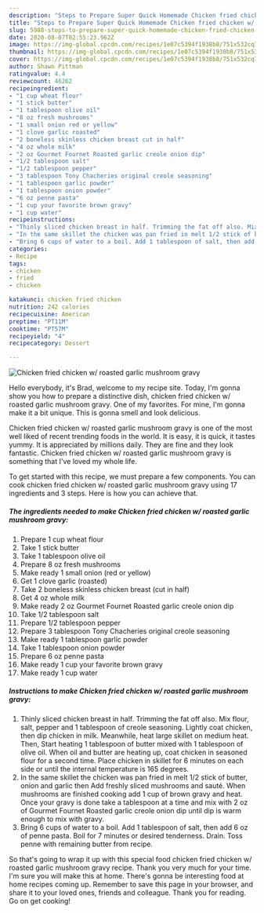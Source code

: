 ```yaml
---
description: "Steps to Prepare Super Quick Homemade Chicken fried chicken w/ roasted garlic mushroom gravy"
title: "Steps to Prepare Super Quick Homemade Chicken fried chicken w/ roasted garlic mushroom gravy"
slug: 5988-steps-to-prepare-super-quick-homemade-chicken-fried-chicken-w-roasted-garlic-mushroom-gravy
date: 2020-08-07T02:55:23.962Z
image: https://img-global.cpcdn.com/recipes/1e07c5394f1938b8/751x532cq70/chicken-fried-chicken-w-roasted-garlic-mushroom-gravy-recipe-main-photo.jpg
thumbnail: https://img-global.cpcdn.com/recipes/1e07c5394f1938b8/751x532cq70/chicken-fried-chicken-w-roasted-garlic-mushroom-gravy-recipe-main-photo.jpg
cover: https://img-global.cpcdn.com/recipes/1e07c5394f1938b8/751x532cq70/chicken-fried-chicken-w-roasted-garlic-mushroom-gravy-recipe-main-photo.jpg
author: Shawn Pittman
ratingvalue: 4.4
reviewcount: 46262
recipeingredient:
- "1 cup wheat flour"
- "1 stick butter"
- "1 tablespoon olive oil"
- "8 oz fresh mushrooms"
- "1 small onion red or yellow"
- "1 clove garlic roasted"
- "2 boneless skinless chicken breast cut in half"
- "4 oz whole milk"
- "2 oz Gourmet Fournet Roasted garlic creole onion dip"
- "1/2 tablespoon salt"
- "1/2 tablespoon pepper"
- "3 tablespoon Tony Chacheries original creole seasoning"
- "1 tablespoon garlic powder"
- "1 tablespoon onion powder"
- "6 oz penne pasta"
- "1 cup your favorite brown gravy"
- "1 cup water"
recipeinstructions:
- "Thinly sliced chicken breast in half. Trimming the fat off also. Mix flour, salt, pepper and 1 tablespoon of creole seasoning. Lightly coat chicken, then dip chicken in milk. Meanwhile, heat large skillet on medium heat. Then, Start heating 1 tablespoon of butter mixed with 1 tablespoon of olive oil. When oil and butter are heating up, coat chicken in seasoned flour for a second time. Place chicken in skillet for 6 minutes on each side or until the internal temperature is 165 degrees."
- "In the same skillet the chicken was pan fried in melt 1/2 stick of butter, onion and garlic then Add freshly sliced mushrooms and sauté. When mushrooms are finished cooking add 1 cup of brown gravy and heat. Once your gravy is done take a tablespoon at a time and mix with 2 oz of Gourmet Fournet Roasted garlic creole onion dip until dip is warm enough to mix with gravy."
- "Bring 6 cups of water to a boil. Add 1 tablespoon of salt, then add 6 oz of penne pasta. Boil for 7 minutes or desired tenderness. Drain. Toss penne with remaining butter from recipe."
categories:
- Recipe
tags:
- chicken
- fried
- chicken

katakunci: chicken fried chicken 
nutrition: 242 calories
recipecuisine: American
preptime: "PT11M"
cooktime: "PT57M"
recipeyield: "4"
recipecategory: Dessert

---
```



![Chicken fried chicken w/ roasted garlic mushroom gravy](https://img-global.cpcdn.com/recipes/1e07c5394f1938b8/751x532cq70/chicken-fried-chicken-w-roasted-garlic-mushroom-gravy-recipe-main-photo.jpg)

Hello everybody, it's Brad, welcome to my recipe site. Today, I'm gonna show you how to prepare a distinctive dish, chicken fried chicken w/ roasted garlic mushroom gravy. One of my favorites. For mine, I'm gonna make it a bit unique. This is gonna smell and look delicious.



Chicken fried chicken w/ roasted garlic mushroom gravy is one of the most well liked of recent trending foods in the world. It is easy, it is quick, it tastes yummy. It is appreciated by millions daily. They are fine and they look fantastic. Chicken fried chicken w/ roasted garlic mushroom gravy is something that I've loved my whole life.


To get started with this recipe, we must prepare a few components. You can cook chicken fried chicken w/ roasted garlic mushroom gravy using 17 ingredients and 3 steps. Here is how you can achieve that.

<!--inarticleads1-->

##### The ingredients needed to make Chicken fried chicken w/ roasted garlic mushroom gravy:

1. Prepare 1 cup wheat flour
1. Take 1 stick butter
1. Take 1 tablespoon olive oil
1. Prepare 8 oz fresh mushrooms
1. Make ready 1 small onion (red or yellow)
1. Get 1 clove garlic (roasted)
1. Take 2 boneless skinless chicken breast (cut in half)
1. Get 4 oz whole milk
1. Make ready 2 oz Gourmet Fournet Roasted garlic creole onion dip
1. Take 1/2 tablespoon salt
1. Prepare 1/2 tablespoon pepper
1. Prepare 3 tablespoon Tony Chacheries original creole seasoning
1. Make ready 1 tablespoon garlic powder
1. Take 1 tablespoon onion powder
1. Prepare 6 oz penne pasta
1. Make ready 1 cup your favorite brown gravy
1. Make ready 1 cup water




<!--inarticleads2-->

##### Instructions to make Chicken fried chicken w/ roasted garlic mushroom gravy:

1. Thinly sliced chicken breast in half. Trimming the fat off also. Mix flour, salt, pepper and 1 tablespoon of creole seasoning. Lightly coat chicken, then dip chicken in milk. Meanwhile, heat large skillet on medium heat. Then, Start heating 1 tablespoon of butter mixed with 1 tablespoon of olive oil. When oil and butter are heating up, coat chicken in seasoned flour for a second time. Place chicken in skillet for 6 minutes on each side or until the internal temperature is 165 degrees.
1. In the same skillet the chicken was pan fried in melt 1/2 stick of butter, onion and garlic then Add freshly sliced mushrooms and sauté. When mushrooms are finished cooking add 1 cup of brown gravy and heat. Once your gravy is done take a tablespoon at a time and mix with 2 oz of Gourmet Fournet Roasted garlic creole onion dip until dip is warm enough to mix with gravy.
1. Bring 6 cups of water to a boil. Add 1 tablespoon of salt, then add 6 oz of penne pasta. Boil for 7 minutes or desired tenderness. Drain. Toss penne with remaining butter from recipe.




So that's going to wrap it up with this special food chicken fried chicken w/ roasted garlic mushroom gravy recipe. Thank you very much for your time. I'm sure you will make this at home. There's gonna be interesting food at home recipes coming up. Remember to save this page in your browser, and share it to your loved ones, friends and colleague. Thank you for reading. Go on get cooking!
